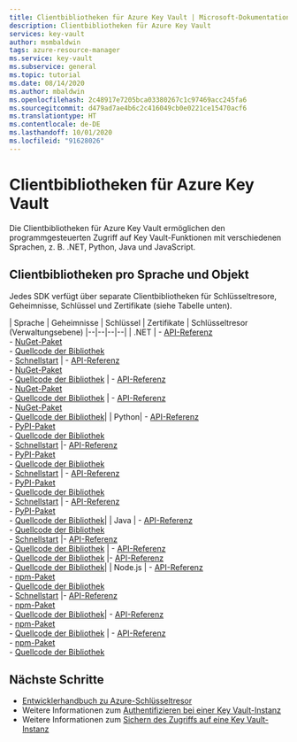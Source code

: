 ```yaml
---
title: Clientbibliotheken für Azure Key Vault | Microsoft-Dokumentation
description: Clientbibliotheken für Azure Key Vault
services: key-vault
author: msmbaldwin
tags: azure-resource-manager
ms.service: key-vault
ms.subservice: general
ms.topic: tutorial
ms.date: 08/14/2020
ms.author: mbaldwin
ms.openlocfilehash: 2c48917e7205bca03380267c1c97469acc245fa6
ms.sourcegitcommit: d479ad7ae4b6c2c416049cb0e0221ce15470acf6
ms.translationtype: HT
ms.contentlocale: de-DE
ms.lasthandoff: 10/01/2020
ms.locfileid: "91628026"
---
```

# <a name="client-libraries-for-azure-key-vault"></a>Clientbibliotheken für Azure Key Vault

Die Clientbibliotheken für Azure Key Vault ermöglichen den programmgesteuerten Zugriff auf Key Vault-Funktionen mit verschiedenen Sprachen, z. B. .NET, Python, Java und JavaScript.

## <a name="client-libraries-per-language-and-object"></a>Clientbibliotheken pro Sprache und Objekt

Jedes SDK verfügt über separate Clientbibliotheken für Schlüsseltresore, Geheimnisse, Schlüssel und Zertifikate (siehe Tabelle unten).

| Sprache | Geheimnisse | Schlüssel | Zertifikate | Schlüsseltresor (Verwaltungsebene)
|--|--|--|--|
| .NET | - [API-Referenz](/dotnet/api/azure.security.keyvault.secrets?view=azure-dotnet)<br>- [NuGet-Paket](https://www.nuget.org/packages/Azure.Security.KeyVault.Secrets/)<br>- [Quellcode der Bibliothek](https://github.com/Azure/azure-sdk-for-net/tree/master/sdk/keyvault/Azure.Security.KeyVault.Secrets)<br>- [Schnellstart](../secrets/quick-create-net.md) | - [API-Referenz](/dotnet/api/azure.security.keyvault.keys?view=azure-dotnet)<br>- [NuGet-Paket](https://www.nuget.org/packages/Azure.Security.KeyVault.Keys/)<br>- [Quellcode der Bibliothek](https://github.com/Azure/azure-sdk-for-net/tree/master/sdk/keyvault/Azure.Security.KeyVault.Keys) | - [API-Referenz](/dotnet/api/azure.security.keyvault.certificates?view=azure-dotnet)<br>- [NuGet-Paket](https://www.nuget.org/packages/Azure.Security.KeyVault.Certificates/)<br>- [Quellcode der Bibliothek](https://github.com/Azure/azure-sdk-for-net/tree/master/sdk/keyvault/Azure.Security.KeyVault.Certificates) | - [API-Referenz](/dotnet/api/microsoft.azure.management.keyvault?view=azure-dotnet)<br>- [NuGet-Paket](https://www.nuget.org/packages/Microsoft.Azure.Management.KeyVault/)<br> - [Quellcode der Bibliothek](https://github.com/Azure/azure-sdk-for-net/tree/master/sdk/keyvault/Microsoft.Azure.Management.KeyVault)|
| Python| - [API-Referenz](/python/api/overview/azure/keyvault-secrets-readme?view=azure-python)<br>- [PyPI-Paket](https://pypi.org/project/azure-keyvault-secrets/)<br>- [Quellcode der Bibliothek](https://github.com/Azure/azure-sdk-for-python/tree/master/sdk/keyvault/azure-keyvault-secrets)<br>- [Schnellstart](../secrets/quick-create-python.md) |- [API-Referenz](/python/api/overview/azure/keyvault-keys-readme?view=azure-python)<br>- [PyPI-Paket](https://pypi.org/project/azure-keyvault-keys/)<br>- [Quellcode der Bibliothek](https://github.com/Azure/azure-sdk-for-python/tree/master/sdk/keyvault/azure-keyvault-keys)<br>- [Schnellstart](../keys/quick-create-python.md) | - [API-Referenz](/python/api/overview/azure/keyvault-certificates-readme?view=azure-python)<br>- [PyPI-Paket](https://pypi.org/project/azure-keyvault-certificates/)<br>- [Quellcode der Bibliothek](https://github.com/Azure/azure-sdk-for-python/tree/master/sdk/keyvault/azure-keyvault-certificates)<br>- [Schnellstart](../certificates/quick-create-python.md) | - [API-Referenz](/python/api/azure-mgmt-keyvault/azure.mgmt.keyvault?view=azure-python)<br> - [PyPI-Paket](https://pypi.org/project/azure-mgmt-keyvault/)<br> - [Quellcode der Bibliothek](https://github.com/Azure/azure-sdk-for-python/tree/master/sdk/keyvault/azure-mgmt-keyvault)|
| Java | - [API-Referenz](https://azuresdkdocs.blob.core.windows.net/$web/java/azure-security-keyvault-secrets/4.2.0/index.html)<br>- [Quellcode der Bibliothek](https://github.com/Azure/azure-sdk-for-java/tree/master/sdk/keyvault/azure-security-keyvault-secrets)<br>- [Schnellstart](../secrets/quick-create-java.md) |- [API-Referenz](https://azuresdkdocs.blob.core.windows.net/$web/java/azure-security-keyvault-keys/4.2.0/index.html)<br>- [Quellcode der Bibliothek](https://github.com/Azure/azure-sdk-for-java/tree/master/sdk/keyvault/azure-security-keyvault-keys) | - [API-Referenz](https://azuresdkdocs.blob.core.windows.net/$web/java/azure-security-keyvault-certificates/4.1.0/index.html)<br>- [Quellcode der Bibliothek](https://github.com/Azure/azure-sdk-for-java/tree/master/sdk/keyvault/azure-security-keyvault-certificates) |- [API-Referenz](/java/api/com.microsoft.azure.management.keyvault?view=azure-java-stable)<br>- [Quellcode der Bibliothek](https://github.com/Azure/azure-sdk-for-java/tree/master/sdk/keyvault/mgmt-v2016_10_01)|
| Node.js | - [API-Referenz](/javascript/api/@azure/keyvault-secrets/?view=azure-node-latest)<br>- [npm-Paket](https://www.npmjs.com/package/@azure/keyvault-secrest)<br>- [Quellcode der Bibliothek](https://github.com/Azure/azure-sdk-for-js/tree/master/sdk/keyvault/keyvault-secrets)<br>- [Schnellstart](../secrets/quick-create-node.md) |- [API-Referenz](/javascript/api/@azure/keyvault-keys/?view=azure-node-latest)<br>- [npm-Paket](https://www.npmjs.com/package/@azure/keyvault-keys)<br>- [Quellcode der Bibliothek](https://github.com/Azure/azure-sdk-for-js/tree/master/sdk/keyvault/keyvault-keys)| - [API-Referenz](/javascript/api/@azure/keyvault-certificates/?view=azure-node-latest)<br>- [npm-Paket](https://www.npmjs.com/package/@azure/keyvault-certificates)<br>- [Quellcode der Bibliothek](https://github.com/Azure/azure-sdk-for-js/tree/master/sdk/keyvault/keyvault-certificates) |  - [API-Referenz](/javascript/api/@azure/arm-keyvault/?view=azure-node-latest)<br>- [npm-Paket](https://www.npmjs.com/package/@azure/arm-keyvault)<br>- [Quellcode der Bibliothek](https://github.com/Azure/azure-sdk-for-js/tree/master/sdk/keyvault/arm-keyvault)

## <a name="next-steps"></a>Nächste Schritte

- [Entwicklerhandbuch zu Azure-Schlüsseltresor](developers-guide.md)
- Weitere Informationen zum [Authentifizieren bei einer Key Vault-Instanz](authentication.md)
- Weitere Informationen zum [Sichern des Zugriffs auf eine Key Vault-Instanz](secure-your-key-vault.md)
